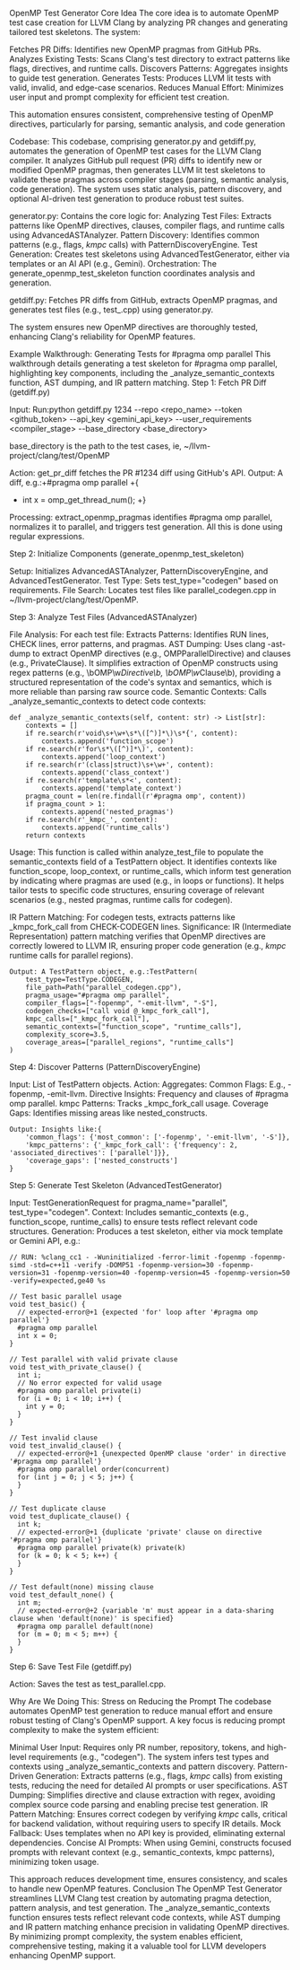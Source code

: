 OpenMP Test Generator
Core Idea
The core idea is to automate OpenMP test case creation for LLVM Clang by analyzing PR changes and generating tailored test skeletons. The system:

Fetches PR Diffs: Identifies new OpenMP pragmas from GitHub PRs.
Analyzes Existing Tests: Scans Clang's test directory to extract patterns like flags, directives, and runtime calls.
Discovers Patterns: Aggregates insights to guide test generation.
Generates Tests: Produces LLVM lit tests with valid, invalid, and edge-case scenarios.
Reduces Manual Effort: Minimizes user input and prompt complexity for efficient test creation.

This automation ensures consistent, comprehensive testing of OpenMP directives, particularly for parsing, semantic analysis, and code generation

Codebase:
This codebase, comprising generator.py and getdiff.py, automates the generation of OpenMP test cases for the LLVM Clang compiler. It analyzes GitHub pull request (PR) diffs to identify new or modified OpenMP pragmas, then generates LLVM lit test skeletons to validate these pragmas across compiler stages (parsing, semantic analysis, code generation). The system uses static analysis, pattern discovery, and optional AI-driven test generation to produce robust test suites.

generator.py: Contains the core logic for:
Analyzing Test Files: Extracts patterns like OpenMP directives, clauses, compiler flags, and runtime calls using AdvancedASTAnalyzer.
Pattern Discovery: Identifies common patterns (e.g., flags, _kmpc_ calls) with PatternDiscoveryEngine.
Test Generation: Creates test skeletons using AdvancedTestGenerator, either via templates or an AI API (e.g., Gemini).
Orchestration: The generate_openmp_test_skeleton function coordinates analysis and generation.


getdiff.py: Fetches PR diffs from GitHub, extracts OpenMP pragmas, and generates test files (e.g., test_<pragma>.cpp) using generator.py.

The system ensures new OpenMP directives are thoroughly tested, enhancing Clang's reliability for OpenMP features.

Example Walkthrough: Generating Tests for #pragma omp parallel
This walkthrough details generating a test skeleton for #pragma omp parallel, highlighting key components, including the _analyze_semantic_contexts function, AST dumping, and IR pattern matching.
Step 1: Fetch PR Diff (getdiff.py)

Input: Run:python getdiff.py 1234 --repo <repo_name> --token <github_token> --api_key <gemini_api_key> --user_requirements <compiler_stage> --base_directory <base_directory>

base_directory is the path to the test cases, ie, ~/llvm-project/clang/test/OpenMP

Action: get_pr_diff fetches the PR #1234 diff using GitHub's API.
Output: A diff, e.g.:+#pragma omp parallel
+{
+  int x = omp_get_thread_num();
+}


Processing: extract_openmp_pragmas identifies #pragma omp parallel, normalizes it to parallel, and triggers test generation. All this is done using regular expressions.

Step 2: Initialize Components (generate_openmp_test_skeleton)

Setup: Initializes AdvancedASTAnalyzer, PatternDiscoveryEngine, and AdvancedTestGenerator.
Test Type: Sets test_type="codegen" based on requirements.
File Search: Locates test files like parallel_codegen.cpp in ~/llvm-project/clang/test/OpenMP.

Step 3: Analyze Test Files (AdvancedASTAnalyzer)

File Analysis: For each test file:
Extracts Patterns: Identifies RUN lines, CHECK lines, error patterns, and pragmas.
AST Dumping: Uses clang -ast-dump to extract OpenMP directives (e.g., OMPParallelDirective) and clauses (e.g., PrivateClause). It simplifies extraction of OpenMP constructs using regex patterns (e.g., \bOMP\w*Directive\b, \bOMP\w*Clause\b), providing a structured representation of the code's syntax and semantics, which is more reliable than parsing raw source code.
Semantic Contexts: Calls _analyze_semantic_contexts to detect code contexts:
```
def _analyze_semantic_contexts(self, content: str) -> List[str]:
    contexts = []
    if re.search(r'void\s+\w+\s*\([^)]*\)\s*{', content):
        contexts.append('function_scope')
    if re.search(r'for\s*\([^)]*\)', content):
        contexts.append('loop_context')
    if re.search(r'(class|struct)\s+\w+', content):
        contexts.append('class_context')
    if re.search(r'template\s*<', content):
        contexts.append('template_context')
    pragma_count = len(re.findall(r'#pragma omp', content))
    if pragma_count > 1:
        contexts.append('nested_pragmas')
    if re.search(r'_kmpc_', content):
        contexts.append('runtime_calls')
    return contexts
```

Usage: This function is called within analyze_test_file to populate the semantic_contexts field of a TestPattern object. It identifies contexts like function_scope, loop_context, or runtime_calls, which inform test generation by indicating where pragmas are used (e.g., in loops or functions).
It helps tailor tests to specific code structures, ensuring coverage of relevant scenarios (e.g., nested pragmas, runtime calls for codegen).


IR Pattern Matching: For codegen tests, extracts patterns like _kmpc_fork_call from CHECK-CODEGEN lines. Significance: IR (Intermediate Representation) pattern matching verifies that OpenMP directives are correctly lowered to LLVM IR, ensuring proper code generation (e.g., _kmpc_ runtime calls for parallel regions).
```
Output: A TestPattern object, e.g.:TestPattern(
    test_type=TestType.CODEGEN,
    file_path=Path("parallel_codegen.cpp"),
    pragma_usage="#pragma omp parallel",
    compiler_flags=["-fopenmp", "-emit-llvm", "-S"],
    codegen_checks=["call void @_kmpc_fork_call"],
    kmpc_calls=["_kmpc_fork_call"],
    semantic_contexts=["function_scope", "runtime_calls"],
    complexity_score=3.5,
    coverage_areas=["parallel_regions", "runtime_calls"]
)
```


Step 4: Discover Patterns (PatternDiscoveryEngine)

Input: List of TestPattern objects.
Action: Aggregates:
Common Flags: E.g., -fopenmp, -emit-llvm.
Directive Insights: Frequency and clauses of #pragma omp parallel.
kmpc Patterns: Tracks _kmpc_fork_call usage.
Coverage Gaps: Identifies missing areas like nested_constructs.

```
Output: Insights like:{
    'common_flags': {'most_common': ['-fopenmp', '-emit-llvm', '-S']},
    'kmpc_patterns': {'_kmpc_fork_call': {'frequency': 2, 'associated_directives': ['parallel']}},
    'coverage_gaps': ['nested_constructs']
}
```


Step 5: Generate Test Skeleton (AdvancedTestGenerator)

Input: TestGenerationRequest for pragma_name="parallel", test_type="codegen".
Context: Includes semantic_contexts (e.g., function_scope, runtime_calls) to ensure tests reflect relevant code structures.
Generation: Produces a test skeleton, either via mock template or Gemini API, e.g.:
```
// RUN: %clang_cc1 - -Wuninitialized -ferror-limit -fopenmp -fopenmp-simd -std=c++11 -verify -DOMP51 -fopenmp-version=30 -fopenmp-version=31 -fopenmp-version=40 -fopenmp-version=45 -fopenmp-version=50 -verify=expected,ge40 %s

// Test basic parallel usage
void test_basic() {
  // expected-error@+1 {expected 'for' loop after '#pragma omp parallel'}
  #pragma omp parallel
  int x = 0;
}

// Test parallel with valid private clause
void test_with_private_clause() {
  int i;
  // No error expected for valid usage
  #pragma omp parallel private(i)
  for (i = 0; i < 10; i++) {
    int y = 0;
  }
}

// Test invalid clause
void test_invalid_clause() {
  // expected-error@+1 {unexpected OpenMP clause 'order' in directive '#pragma omp parallel'}
  #pragma omp parallel order(concurrent)
  for (int j = 0; j < 5; j++) {
  }
}

// Test duplicate clause
void test_duplicate_clause() {
  int k;
  // expected-error@+1 {duplicate 'private' clause on directive '#pragma omp parallel'}
  #pragma omp parallel private(k) private(k)
  for (k = 0; k < 5; k++) {
  }
}

// Test default(none) missing clause
void test_default_none() {
  int m;
  // expected-error@+2 {variable 'm' must appear in a data-sharing clause when 'default(none)' is specified}
  #pragma omp parallel default(none)
  for (m = 0; m < 5; m++) {
  }
}
```


Step 6: Save Test File (getdiff.py)

Action: Saves the test as test_parallel.cpp.

Why Are We Doing This: Stress on Reducing the Prompt
The codebase automates OpenMP test generation to reduce manual effort and ensure robust testing of Clang's OpenMP support. A key focus is reducing prompt complexity to make the system efficient:

Minimal User Input: Requires only PR number, repository, tokens, and high-level requirements (e.g., "codegen"). The system infers test types and contexts using _analyze_semantic_contexts and pattern discovery.
Pattern-Driven Generation: Extracts patterns (e.g., flags, _kmpc_ calls) from existing tests, reducing the need for detailed AI prompts or user specifications.
AST Dumping: Simplifies directive and clause extraction with regex, avoiding complex source code parsing and enabling precise test generation.
IR Pattern Matching: Ensures correct codegen by verifying _kmpc_ calls, critical for backend validation, without requiring users to specify IR details.
Mock Fallback: Uses templates when no API key is provided, eliminating external dependencies.
Concise AI Prompts: When using Gemini, constructs focused prompts with relevant context (e.g., semantic_contexts, kmpc patterns), minimizing token usage.

This approach reduces development time, ensures consistency, and scales to handle new OpenMP features.
Conclusion
The OpenMP Test Generator streamlines LLVM Clang test creation by automating pragma detection, pattern analysis, and test generation. The _analyze_semantic_contexts function ensures tests reflect relevant code contexts, while AST dumping and IR pattern matching enhance precision in validating OpenMP directives. By minimizing prompt complexity, the system enables efficient, comprehensive testing, making it a valuable tool for LLVM developers enhancing OpenMP support.
